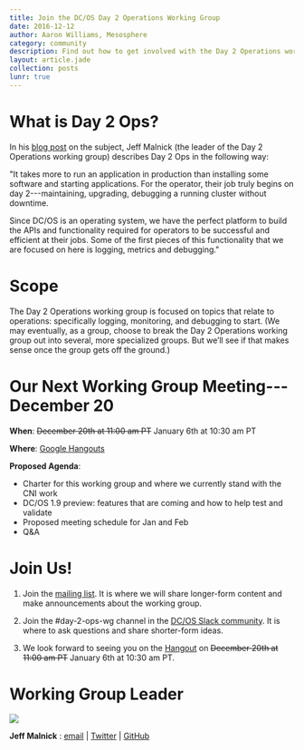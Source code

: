 ---title: Join the DC/OS Day 2 Operations Working Groupdate: 2016-12-12author: Aaron Williams, Mesospherecategory: communitydescription: Find out how to get involved with the Day 2 Operations working group and attend the upcoming meeting on Dec. 20thlayout: article.jadecollection: postslunr: true---
# What is Day 2 Ops?

In his [blog post](http://technoblogic.io/blog/2016/09/19/day2-logging/) on the subject, Jeff Malnick (the leader of the Day 2 Operations working group) describes Day 2 Ops in the following way:

"It takes more to run an application in production than installing some software and starting applications. For the operator, their job truly begins on day 2---maintaining, upgrading, debugging a running cluster without downtime.

Since DC/OS is an operating system, we have the perfect platform to build the APIs and functionality required for operators to be successful and efficient at their jobs. Some of the first pieces of this functionality that we are focused on here is logging, metrics and debugging."

# Scope

The Day 2 Operations working group is focused on topics that relate to operations: specifically logging, monitoring, and debugging to start. (We may eventually, as a group, choose to break the Day 2 Operations working group out into several, more specialized groups. But we’ll see if that makes sense once the group gets off the ground.)

# Our Next Working Group Meeting---December 20

**When**: ~~December 20th at 11:00 am PT~~ January 6th at 10:30 am PT

**Where**: [Google Hangouts](https://hangouts.google.com/hangouts/_/dcos.io/day-2-ops-wg)

**Proposed Agenda**:

* Charter for this working group and where we currently stand with the CNI work
* DC/OS 1.9 preview: features that are coming and how to help test and validate
* Proposed meeting schedule for Jan and Feb
* Q&A

# Join Us!

1. Join the [mailing list](https://groups.google.com/a/dcos.io/forum/#!forum/day-2-ops-wg). It is where we will share longer-form content and make announcements about the working group.

2. Join the #day-2-ops-wg channel in the [DC/OS Slack community](http://chat.dcos.io/). It is where to ask questions and share shorter-form ideas.

3. We look forward to seeing you on the [Hangout](https://hangouts.google.com/hangouts/_/dcos.io/day-2-ops-wg) on ~~December 20th at 11:00 am PT~~ January 6th at 10:30 am PT.

# Working Group Leader

<img src="/assets/images/blog/2016-12-12_Jeff.png" size="150"/>  

**Jeff Malnick** : [email](mailto:jeff@mesosphere.io) | [Twitter](https://twitter.com/malnick) | [GitHub](https://github.com/malnick)

